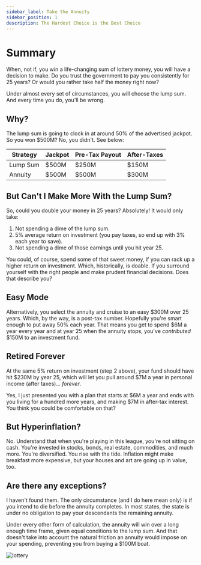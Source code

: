 ```yaml
---
sidebar_label: Take the Annuity
sidebar_position: 1
description: The Hardest Choice is the Best Choice
---
```


# Summary 

When, not if, you win a life-changing sum of lottery money, you will have a decision to make. Do you trust the
government to pay you consistently for 25 years? Or would you rather take half the money right now? 

Under almost every set of circumstances, you will choose the lump sum. And every time you do, you'll be wrong. 

## Why? 

The lump sum is going to clock in at around 50% of the advertised jackpot. So you won $500M? No, you didn't. See below:

| Strategy | Jackpot | Pre-Tax Payout | After-Taxes |
|----------|---------|----------------|-------------|
| Lump Sum | $500M   | $250M          | $150M       |
| Annuity  | $500M   | $500M          | $300M       |

## But Can't I Make More With the Lump Sum?

So, could you double your money in 25 years? Absolutely! It would only take: 

1. Not spending a dime of the lump sum.
2. 5% average return on investment (you pay taxes, so end up with 3% each year to save). 
3. Not spending a dime of those earnings until you hit year 25. 

You could, of course, spend some of that sweet money, if you can rack up a higher return on investment. Which, 
historically, is doable. If you surround yourself with the right people and make prudent financial decisions.
Does that describe you? 

## Easy Mode

Alternatively, you select the annuity and cruise to an easy $300M over 25 years. Which, by the way, is a post-tax
number. Hopefully you're smart enough to put away 50% each year. That means you get to spend $6M a year every year
and at year 25 when the annuity stops, you've *contributed* $150M to an investment fund. 

## Retired Forever

At the same 5% return on investment (step 2 above), your fund should have hit $230M by year 25, which will let you
pull around $7M a year in personal income (after taxes)... _forever_. 

Yes, I just presented you with a plan that starts at $6M a year and ends with you living for a hundred more years,
and making $7M in after-tax interest. You think you could be comfortable on that? 

## But Hyperinflation? 

No. Understand that when you're playing in this league, you're not sitting on cash. You're invested in stocks, 
bonds, real estate, commodities, and much more. You're diversified. You rise with the tide. Inflation might make
breakfast more expensive, but your houses and art are going up in value, too. 

## Are there any exceptions? 

I haven't found them. The only circumstance (and I do here mean only) is if you intend to die before the annuity
completes. In most states, the state is under no obligation to pay your descendants the remaining annuity. 

Under every other form of calculation, the annuity will win over a long enough time frame, given equal conditions
to the lump sum. And that doesn't take into account the natural friction an annuity would impose on your spending, 
preventing you from buying a $100M boat. 

![lottery](/img/lottery.png)
